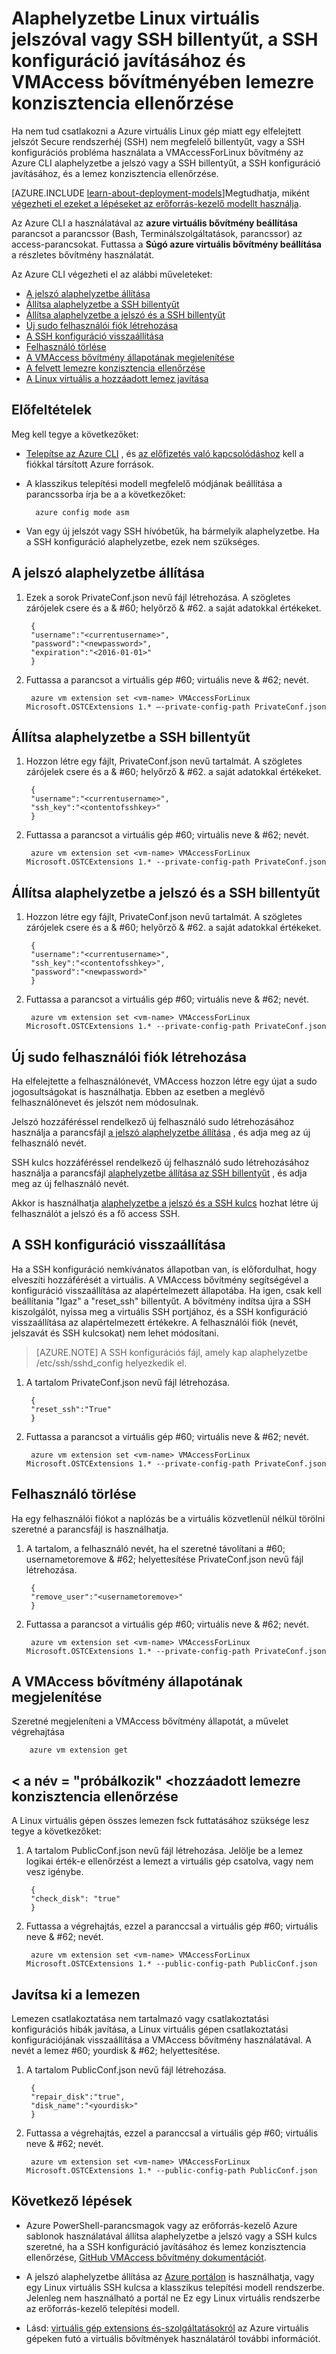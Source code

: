 <properties
        pageTitle="Linux virtuális jelszavának alaphelyzetbe és a CLI SSH kulcs |} Microsoft Azure"
        description="VMAccess kiterjesztése a az Azure parancssori felület (CLI) használatáról virtuális Linux jelszóval vagy SSH kulcs alaphelyzetbe, a SSH konfiguráció javításához és lemez konzisztencia ellenőrzése"
        services="virtual-machines-linux"
        documentationCenter=""
        authors="cynthn"
        manager="timlt"
        editor=""
        tags="azure-service-management"/>

<tags
        ms.service="virtual-machines-linux"
        ms.workload="infrastructure-services"
        ms.tgt_pltfrm="vm-linux"
        ms.devlang="na"
        ms.topic="article"
        ms.date="06/14/2016"
        ms.author="cynthn"/>

# <a name="how-to-reset-a-linux-vm-password-or-ssh-key-fix-the-ssh-configuration-and-check-disk-consistency-using-the-vmaccess-extension"></a>Alaphelyzetbe Linux virtuális jelszóval vagy SSH billentyűt, a SSH konfiguráció javításához és VMAccess bővítményében lemezre konzisztencia ellenőrzése


Ha nem tud csatlakozni a Azure virtuális Linux gép miatt egy elfelejtett jelszót Secure rendszerhéj (SSH) nem megfelelő billentyűt, vagy a SSH konfigurációs probléma használata a VMAccessForLinux bővítmény az Azure CLI alaphelyzetbe a jelszó vagy a SSH billentyűt, a SSH konfiguráció javításához, és a lemez konzisztencia ellenőrzése. 

[AZURE.INCLUDE [learn-about-deployment-models](../../includes/learn-about-deployment-models-classic-include.md)]Megtudhatja, miként [végezheti el ezeket a lépéseket az erőforrás-kezelő modellt használja](https://github.com/Azure/azure-linux-extensions/tree/master/VMAccess).

Az Azure CLI a használatával az **azure virtuális bővítmény beállítása** parancsot a parancssor (Bash, Terminálszolgáltatások, parancssor) az access-parancsokat. Futtassa a **Súgó azure virtuális bővítmény beállítása** a részletes bővítmény használatát.

Az Azure CLI végezheti el az alábbi műveleteket:

+ [A jelszó alaphelyzetbe állítása](#pwresetcli)
+ [Állítsa alaphelyzetbe a SSH billentyűt](#sshkeyresetcli)
+ [Állítsa alaphelyzetbe a jelszó és a SSH billentyűt](#resetbothcli)
+ [Új sudo felhasználói fiók létrehozása](#createnewsudocli)
+ [A SSH konfiguráció visszaállítása](#sshconfigresetcli)
+ [Felhasználó törlése](#deletecli)
+ [A VMAccess bővítmény állapotának megjelenítése](#statuscli)
+ [A felvett lemezre konzisztencia ellenőrzése](#checkdisk)
+ [A Linux virtuális a hozzáadott lemez javítása](#repairdisk)


## <a name="prerequisites"></a>Előfeltételek

Meg kell tegye a következőket:

- [Telepítse az Azure CLI](../xplat-cli-install.md) , és [az előfizetés való kapcsolódáshoz](../xplat-cli-connect.md) kell a fiókkal társított Azure források.
- A klasszikus telepítési modell megfelelő módjának beállítása a parancssorba írja be a a következőket:
        
        azure config mode asm
        
- Van egy új jelszót vagy SSH hívóbetűk, ha bármelyik alaphelyzetbe. Ha a SSH konfiguráció alaphelyzetbe, ezek nem szükséges.


## <a name="pwresetcli"></a>A jelszó alaphelyzetbe állítása

1. Ezek a sorok PrivateConf.json nevű fájl létrehozása. A szögletes zárójelek csere és a & #60; helyőrző & #62. a saját adatokkal értékeket.

        {
        "username":"<currentusername>",
        "password":"<newpassword>",
        "expiration":"<2016-01-01>"
        }

2. Futtassa a parancsot a virtuális gép #60; virtuális neve & #62; nevét.

        azure vm extension set <vm-name> VMAccessForLinux Microsoft.OSTCExtensions 1.* –-private-config-path PrivateConf.json

## <a name="sshkeyresetcli"></a>Állítsa alaphelyzetbe a SSH billentyűt

1. Hozzon létre egy fájlt, PrivateConf.json nevű tartalmát. A szögletes zárójelek csere és a & #60; helyőrző & #62. a saját adatokkal értékeket.

        {
        "username":"<currentusername>",
        "ssh_key":"<contentofsshkey>"
        }

2. Futtassa a parancsot a virtuális gép #60; virtuális neve & #62; nevét.

        azure vm extension set <vm-name> VMAccessForLinux Microsoft.OSTCExtensions 1.* --private-config-path PrivateConf.json

## <a name="resetbothcli"></a>Állítsa alaphelyzetbe a jelszó és a SSH billentyűt

1. Hozzon létre egy fájlt, PrivateConf.json nevű tartalmát. A szögletes zárójelek csere és a & #60; helyőrző & #62. a saját adatokkal értékeket.

        {
        "username":"<currentusername>",
        "ssh_key":"<contentofsshkey>",
        "password":"<newpassword>"
        }

2. Futtassa a parancsot a virtuális gép #60; virtuális neve & #62; nevét.

        azure vm extension set <vm-name> VMAccessForLinux Microsoft.OSTCExtensions 1.* --private-config-path PrivateConf.json

## <a name="createnewsudocli"></a>Új sudo felhasználói fiók létrehozása

Ha elfelejtette a felhasználónevét, VMAccess hozzon létre egy újat a sudo jogosultságokat is használhatja. Ebben az esetben a meglévő felhasználónevet és jelszót nem módosulnak.

Jelszó hozzáféréssel rendelkező új felhasználó sudo létrehozásához használja a parancsfájl [a jelszó alaphelyzetbe állítása](#pwresetcli) , és adja meg az új felhasználó nevét.

SSH kulcs hozzáféréssel rendelkező új felhasználó sudo létrehozásához használja a parancsfájl [alaphelyzetbe állítása az SSH billentyűt](#sshkeyresetcli) , és adja meg az új felhasználó nevét.

Akkor is használhatja [alaphelyzetbe a jelszó és a SSH kulcs](#resetbothcli) hozhat létre új felhasználót a jelszó és a fő access SSH.

## <a name="sshconfigresetcli"></a>A SSH konfiguráció visszaállítása

Ha a SSH konfiguráció nemkívánatos állapotban van, is előfordulhat, hogy elveszíti hozzáférését a virtuális. A VMAccess bővítmény segítségével a konfiguráció visszaállítása az alapértelmezett állapotába. Ha igen, csak kell beállítania "Igaz" a "reset_ssh" billentyűt. A bővítmény indítsa újra a SSH kiszolgálót, nyissa meg a virtuális SSH portjához, és a SSH konfiguráció visszaállítása az alapértelmezett értékekre. A felhasználói fiók (nevét, jelszavát és SSH kulcsokat) nem lehet módosítani.

> [AZURE.NOTE] A SSH konfigurációs fájl, amely kap alaphelyzetbe /etc/ssh/sshd_config helyezkedik el.

1. A tartalom PrivateConf.json nevű fájl létrehozása.

        {
        "reset_ssh":"True"
        }

2. Futtassa a parancsot a virtuális gép #60; virtuális neve & #62; nevét. 

        azure vm extension set <vm-name> VMAccessForLinux Microsoft.OSTCExtensions 1.* --private-config-path PrivateConf.json

## <a name="deletecli"></a>Felhasználó törlése

Ha egy felhasználói fiókot a naplózás be a virtuális közvetlenül nélkül törölni szeretné a parancsfájl is használhatja.

1. A tartalom, a felhasználó nevét, ha el szeretné távolítani a #60; usernametoremove & #62; helyettesítése PrivateConf.json nevű fájl létrehozása. 

        {
        "remove_user":"<usernametoremove>"
        }

2. Futtassa a parancsot a virtuális gép #60; virtuális neve & #62; nevét. 

        azure vm extension set <vm-name> VMAccessForLinux Microsoft.OSTCExtensions 1.* --private-config-path PrivateConf.json

## <a name="statuscli"></a>A VMAccess bővítmény állapotának megjelenítése

Szeretné megjeleníteni a VMAccess bővítmény állapotát, a művelet végrehajtása

        azure vm extension get

## <a name="a-namecheckdiskacheck-consistency-of-added-disks"></a>< a név = "próbálkozik" <</a>hozzáadott lemezre konzisztencia ellenőrzése

A Linux virtuális gépen összes lemezen fsck futtatásához szüksége lesz tegye a következőket:

1. A tartalom PublicConf.json nevű fájl létrehozása. Jelölje be a lemez logikai érték-e ellenőrzést a lemezt a virtuális gép csatolva, vagy nem vesz igénybe. 

        {   
        "check_disk": "true"
        }

2. Futtassa a végrehajtás, ezzel a paranccsal a virtuális gép #60; virtuális neve & #62; nevét.

        azure vm extension set <vm-name> VMAccessForLinux Microsoft.OSTCExtensions 1.* --public-config-path PublicConf.json 

## <a name='repairdisk'></a>Javítsa ki a lemezen 

Lemezen csatlakoztatása nem tartalmazó vagy csatlakoztatási konfigurációs hibák javítása, a Linux virtuális gépen csatlakoztatási konfigurációjának visszaállítása a VMAccess bővítmény használatával. A nevét a lemez #60; yourdisk & #62; helyettesítése.

1. A tartalom PublicConf.json nevű fájl létrehozása. 

        {
        "repair_disk":"true",
        "disk_name":"<yourdisk>"
        }

2. Futtassa a végrehajtás, ezzel a paranccsal a virtuális gép #60; virtuális neve & #62; nevét.

        azure vm extension set <vm-name> VMAccessForLinux Microsoft.OSTCExtensions 1.* --public-config-path PublicConf.json



## <a name="next-steps"></a>Következő lépések

* Azure PowerShell-parancsmagok vagy az erőforrás-kezelő Azure sablonok használatával állítsa alaphelyzetbe a jelszó vagy a SSH kulcs szeretné, ha a SSH konfiguráció javításához és lemez konzisztencia ellenőrzése, [GitHub VMAccess bővítmény dokumentációt](https://github.com/Azure/azure-linux-extensions/tree/master/VMAccess). 

* A jelszó alaphelyzetbe állítása az [Azure portálon](https://portal.azure.com) is használhatja, vagy egy Linux virtuális SSH kulcsa a klasszikus telepítési modell rendszerbe. Jelenleg nem használható a portál ne Ez egy Linux virtuális rendszerbe az erőforrás-kezelő telepítési modell.

* Lásd: [virtuális gép extensions és-szolgáltatásokról](virtual-machines-linux-extensions-features.md) az Azure virtuális gépeken futó a virtuális bővítmények használatáról további információt.
